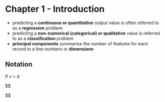 # Chapter 1 - Introduction





- predicting a **continuous or quantitative** output value is often referred to as a **regression** problem
- predicting a **non-numerical (categorical) or qualitative**  value is referred to as a **classification** problem
- **principal components** *summarise* the number of features for each record to a few numbers or **dimensions**



## Notation

If  $v$ = d




$$

$$








